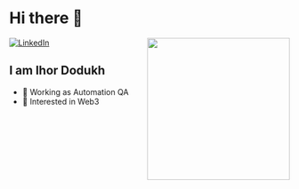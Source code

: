 # Hi there 👋

<div align="left">

  <a href="https://www.linkedin.com/in/ihor-d-64208791/">
    <img
      src="https://img.shields.io/static/v1?logo=linkedin&style=flat-square&color=0072b1&label=LinkedIn&message=%E2%98%86"
      alt="LinkedIn"
    />
  </a>
  <a href="https://api.daily.dev/get?r=IhorDodukh" target="_blank">
    <img
      width="256"
      align="right"
      src="https://api.daily.dev/devcards/def715f67df44eed8736dbb0579d0579.png?r=ydt"
    />
  </a>
</div>

## I am Ihor Dodukh

- 🔭 Working as Automation QA
- 🌱 Interested in Web3

<!--
![Metrics](https://raw.githubusercontent.com/omBratteng/omBratteng/github-metrics/github-metrics.svg)
![Notable contributions](https://raw.githubusercontent.com/omBratteng/omBratteng/github-metrics/notable.svg)
![Achievements](https://raw.githubusercontent.com/omBratteng/omBratteng/github-metrics/achievements.svg)

**IgorDodukh/IgorDodukh** is a ✨ _special_ ✨ repository because its `README.md` (this file) appears on your GitHub profile.

Here are some ideas to get you started:
- 👯 I’m looking to collaborate on ...
- 🤔 I’m looking for help with ...
-->
